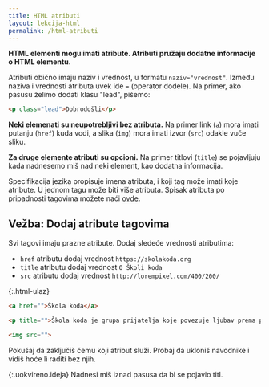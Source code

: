 ```yaml
---
title: HTML atributi
layout: lekcija-html
permalink: /html-atributi
---
```


**HTML elementi mogu imati atribute. Atributi pružaju dodatne informacije o HTML elementu.**

Atributi obično imaju naziv i vrednost, u formatu `naziv="vrednost"`. Između naziva i vrednosti atributa uvek ide `=` (operator dodele). Na primer, ako pasusu želimo dodati klasu "lead", pišemo:

```html
<p class="lead">Dobrodošli</p>
```

**Neki elemenati su neupotrebljivi bez atributa.** Na primer link (`a`) mora imati putanju (`href`) kuda vodi, a slika (`img`) mora imati izvor (`src`) odakle vuče sliku.

**Za druge elemente atributi su opcioni.** Na primer titlovi (`title`) se pojavljuju kada nadnesemo miš nad neki element, kao dodatna informacija.

Specifikacija jezika propisuje imena atributa, i koji tag može imati koje atribute. U jednom tagu može biti više atributa. Spisak atributa po pripadnosti tagovima možete naći [ovde](https://developer.mozilla.org/en-US/docs/Web/HTML/Attributes).

## Vežba: Dodaj atribute tagovima

Svi tagovi imaju prazne atribute. Dodaj sledeće vrednosti atributima:

- `href` atributu dodaj vrednost `https://skolakoda.org`
- `title` atributu dodaj vrednost `O Školi koda`
- `src` atributu dodaj vrednost `http://lorempixel.com/400/200/`

{:.html-ulaz}
```html
<a href="">Škola koda</a>

<p title="">Škola koda je grupa prijatelja koje povezuje ljubav prema pisanju koda. Zajedno učimo HTML, CSS, Javascript, PHP, Python i druge jezike. </p>

<img src="">
```

Pokušaj da zaključiš čemu koji atribut služi. Probaj da ukloniš navodnike i vidiš hoće li raditi bez njih.

{:.uokvireno.ideja}
Nadnesi miš iznad pasusa da bi se pojavio titl.
